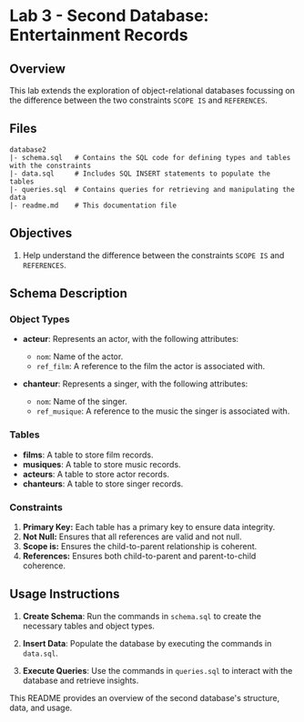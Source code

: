 # Lab 3 - Second Database: Entertainment Records

## Overview
This lab extends the exploration of object-relational databases focussing on the difference between the two constraints `SCOPE IS` and `REFERENCES`.

## Files

```
database2
|- schema.sql   # Contains the SQL code for defining types and tables with the constraints
|- data.sql     # Includes SQL INSERT statements to populate the tables
|- queries.sql  # Contains queries for retrieving and manipulating the data
|- readme.md    # This documentation file
```

## Objectives
1. Help understand the difference between the constraints `SCOPE IS` and `REFERENCES`. 

## Schema Description
### Object Types
- **acteur**: Represents an actor, with the following attributes:
  - `nom`: Name of the actor.
  - `ref_film`: A reference to the film the actor is associated with.

- **chanteur**: Represents a singer, with the following attributes:
  - `nom`: Name of the singer.
  - `ref_musique`: A reference to the music the singer is associated with.

### Tables
- **films**: A table to store film records.
- **musiques**: A table to store music records.
- **acteurs**: A table to store actor records.
- **chanteurs**: A table to store singer records.

### Constraints

1. **Primary Key:** Each table has a primary key to ensure data integrity.
2. **Not Null:** Ensures that all references are valid and not null.
3. **Scope is:** Ensures the child-to-parent relationship is coherent.
3. **References:** Ensures both child-to-parent and parent-to-child coherence.

## Usage Instructions
1. **Create Schema**:
   Run the commands in `schema.sql` to create the necessary tables and object types.

2. **Insert Data**:
   Populate the database by executing the commands in `data.sql`.

3. **Execute Queries**:
   Use the commands in `queries.sql` to interact with the database and retrieve insights.


This README provides an overview of the second database's structure, data, and usage.